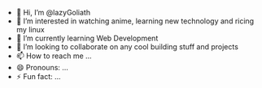 - 👋 Hi, I’m @lazyGoliath
- 👀 I’m interested in watching anime, learning new technology and ricing my linux
- 🌱 I’m currently learning Web Development
- 💞️ I’m looking to collaborate on any cool building stuff and projects
- 📫 How to reach me ...
- 😄 Pronouns: ...
- ⚡ Fun fact: ...

<!---
lazyGoliath/lazyGoliath is a ✨ special ✨ repository because its `README.md` (this file) appears on your GitHub profile.
You can click the Preview link to take a look at your changes.
--->
